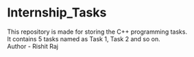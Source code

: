 # Internship_Tasks
This repository is made for storing the C++ programming tasks.
<br>
It contains 5 tasks named as Task 1, Task 2 and so on.
<br>
Author - Rishit Raj
